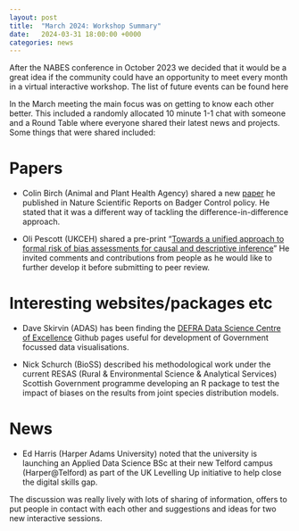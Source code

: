 ```yaml
---
layout: post
title:  "March 2024: Workshop Summary"
date:   2024-03-31 18:00:00 +0000
categories: news
---
```


After the NABES conference in October 2023 we decided that it would be a great idea if the community could have an opportunity to meet every month in a virtual interactive workshop. The list of future events can be found here

In the March meeting the main focus was on getting to know each other better.  This included a randomly allocated 10 minute 1-1 chat with someone and a Round Table where everyone shared their latest news and projects. Some things that were shared included:

# Papers

* Colin Birch (Animal and Plant Health Agency) shared a new [paper](https://www.nature.com/articles/s41598-024-54062-4.pdf) he published in Nature Scientific Reports on Badger Control policy. He stated that it was a different way of tackling the difference-in-difference approach.

* Oli Pescott (UKCEH) shared a pre-print “[Towards a unified approach to formal risk of bias assessments for causal and descriptive inference](https://arxiv.org/abs/2308.11458)” He invited comments and contributions from people as he would like to further develop it before submitting to peer review.

# Interesting websites/packages etc

* Dave Skirvin (ADAS) has been finding the [DEFRA Data Science Centre of Excellence](https://github.com/Defra-Data-Science-Centre-of-Excellence) Github pages useful for development of Government focussed data visualisations.

* Nick Schurch (BioSS) described his methodological work under the current RESAS (Rural & Environmental Science & Analytical Services) Scottish Government programme developing an R package to test the impact of biases on the results from joint species distribution models.

# News

* Ed Harris (Harper Adams University) noted that the university is launching an Applied Data Science BSc at their new Telford campus (Harper@Telford) as part of the UK Levelling Up initiative to help close the digital skills gap.

The discussion was really lively with lots of sharing of information, offers to put people in contact with each other and suggestions and ideas for two new interactive sessions.